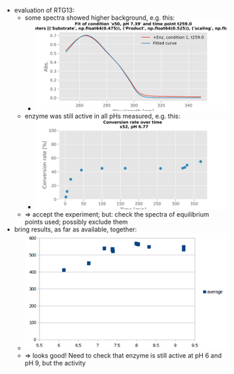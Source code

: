 - evaluation of RTG13:
	- some spectra showed higher background, e.g. this:
		- ![fit_cond_1_t_259.0.svg](../assets/fit_cond_1_t_259.0_1727874897802_0.svg)
	- enzyme was still active in all pHs measured, e.g. this:
		- ![01_Conversion_rates_cond_3_Substrate.svg](../assets/01_Conversion_rates_cond_3_Substrate_1727874877857_0.svg)
	- => accept the experiment; but: check the spectra of equilibrium points used; possibly exclude them
- bring results, as far as available, together:
	- ![image.png](../assets/image_1727875943224_0.png)
	- => looks good! Need to check that enzyme is still active at pH 6 and pH 9, but the  activity